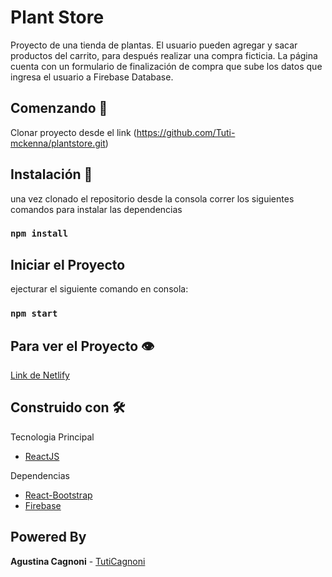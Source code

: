 # Plant Store

Proyecto de una tienda de plantas.
El usuario pueden agregar y sacar productos del carrito, para después realizar una compra ficticia.
La página cuenta con un formulario de finalización de compra que sube los datos que ingresa el usuario a Firebase Database.

## Comenzando 🚀

Clonar proyecto desde el link (https://github.com/Tuti-mckenna/plantstore.git)

## Instalación 🔧

una vez clonado el repositorio desde la consola correr los siguientes comandos para instalar las dependencias

### `npm install`

## Iniciar el Proyecto

ejecturar el siguiente comando en consola:

### `npm start`

## Para ver el Proyecto :eye:

[Link de Netlify](https://relaxed-meninsky-299447.netlify.app/)

## Construido con 🛠️

Tecnologia Principal

- [ReactJS](https://es.reactjs.org/)

Dependencias

- [React-Bootstrap](https://react-bootstrap.github.io/)
- [Firebase](https://firebase.google.com/)

## Powered By

**Agustina Cagnoni** - [TutiCagnoni](https://github.com/Tuti-mckenna)
